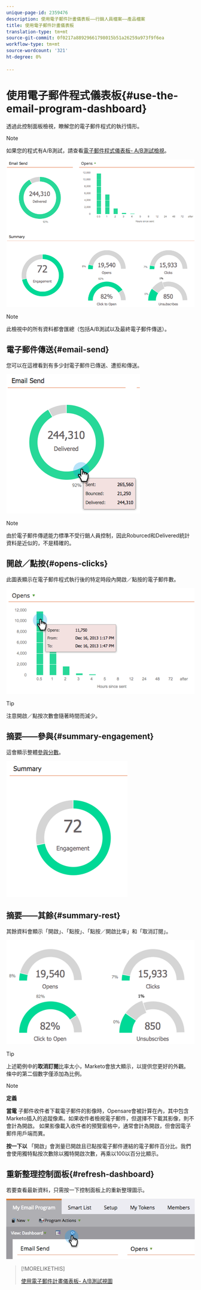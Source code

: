 ```yaml
---
unique-page-id: 2359476
description: 使用電子郵件計畫儀表板——行銷人員檔案——產品檔案
title: 使用電子郵件計畫儀表板
translation-type: tm+mt
source-git-commit: 0f0217a88929661798015b51a26259a973f9f6ea
workflow-type: tm+mt
source-wordcount: '321'
ht-degree: 0%

---
```



# 使用電子郵件程式儀表板{#use-the-email-program-dashboard}

透過此控制面板檢視，瞭解您的電子郵件程式的執行情形。

>[!NOTE]
>
>如果您的程式有A/B測試，請查看[電子郵件程式儀表板- A/B測試檢視](/help/marketo/product-docs/email-marketing/email-programs/email-program-actions/email-test-a-b-test/use-the-email-program-dashboard-a-b-test-view.md)。

![](assets/image2014-9-12-14-3a12-3a56.png)

>[!NOTE]
>
>此檢視中的所有資料都會匯總（包括A/B測試以及最終電子郵件傳送）。

## 電子郵件傳送{#email-send}

您可以在這裡看到有多少封電子郵件已傳送、遭拒和傳送。

![](assets/image2014-9-12-14-3a13-3a3.png)

>[!NOTE]
>
>由於電子郵件傳遞能力標準不受行銷人員控制，因此Roburced和Delivered統計資料是近似的，不是精確的。

## 開啟／點按{#opens-clicks}

此圖表顯示在電子郵件程式執行後的特定時段內開啟／點按的電子郵件數。

![](assets/image2014-9-12-14-3a13-3a7.png)

>[!TIP]
>
>注意開啟／點按次數會隨著時間而減少。

## 摘要——參與{#summary-engagement}

這會顯示整體[參與分數](/help/marketo/product-docs/email-marketing/drip-nurturing/reports-and-notifications/understanding-the-engagement-score.md)。

![](assets/image2014-9-12-14-3a13-3a11.png)

## 摘要——其餘{#summary-rest}

其餘資料會顯示「開啟」、「點按」、「點按／開啟比率」和「取消訂閱」。

![](assets/image2014-9-12-14-3a13-3a15.png)

>[!TIP]
>
>上述範例中的&#x200B;**取消訂閱**&#x200B;比率太小，Marketo會放大顯示，以提供您更好的外觀。 條中的第二個數字僅添加為比例。

>[!NOTE]
>
>**定義**
>
>**當電** 子郵件收件者下載電子郵件的影像時，Opensare會被計算在內，其中包含Marketo插入的追蹤像素。如果收件者檢視電子郵件，但選擇不下載其影像，則不會計為開啟。 如果影像載入收件者的預覽窗格中，通常會計為開啟，但會因電子郵件用戶端而異。
>
>**按一下以** 「開啟」會測量已開啟且已點按電子郵件連結的電子郵件百分比。我們會使用獨特點按次數除以獨特開啟次數，再乘以100以百分比顯示。

## 重新整理控制面板{#refresh-dashboard}

若要查看最新資料，只需按一下控制面板上的重新整理圖示。

![](assets/refreshicon.png)

>[!MORELIKETHIS]
>
>[使用電子郵件計畫儀表板- A/B測試視圖](/help/marketo/product-docs/email-marketing/email-programs/email-program-actions/email-test-a-b-test/use-the-email-program-dashboard-a-b-test-view.md)
